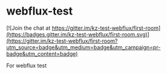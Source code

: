 # webflux-test

[![Join the chat at https://gitter.im/kz-test-webflux/first-room](https://badges.gitter.im/kz-test-webflux/first-room.svg)](https://gitter.im/kz-test-webflux/first-room?utm_source=badge&utm_medium=badge&utm_campaign=pr-badge&utm_content=badge)

For webflux test
